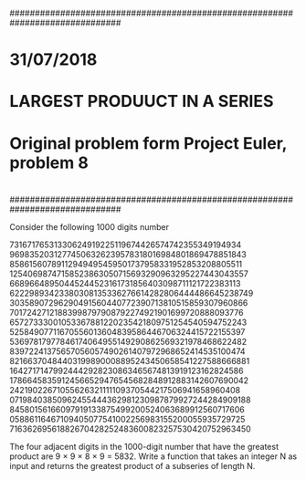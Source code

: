 ##############################################################################
#                                                                            #
#                             31/07/2018                                     #
#                       LARGEST PRODUUCT IN A SERIES                         #
#                                                                            #
#            Original problem form Project Euler, problem 8                  #
#                                                                            #
#                                                                            #
##############################################################################

Consider the following 1000 digits number

73167176531330624919225119674426574742355349194934
96983520312774506326239578318016984801869478851843
85861560789112949495459501737958331952853208805511
12540698747158523863050715693290963295227443043557
66896648950445244523161731856403098711121722383113
62229893423380308135336276614282806444486645238749
30358907296290491560440772390713810515859307960866
70172427121883998797908792274921901699720888093776
65727333001053367881220235421809751254540594752243
52584907711670556013604839586446706324415722155397
53697817977846174064955149290862569321978468622482
83972241375657056057490261407972968652414535100474
82166370484403199890008895243450658541227588666881
16427171479924442928230863465674813919123162824586
17866458359124566529476545682848912883142607690042
24219022671055626321111109370544217506941658960408
07198403850962455444362981230987879927244284909188
84580156166097919133875499200524063689912560717606
05886116467109405077541002256983155200055935729725
71636269561882670428252483600823257530420752963450

The four adjacent digits in the 1000-digit number that have the 
greatest product are 9 × 9 × 8 × 9 = 5832.
Write a function that takes an integer N as input and returns the greatest 
product of a subseries of length N.


